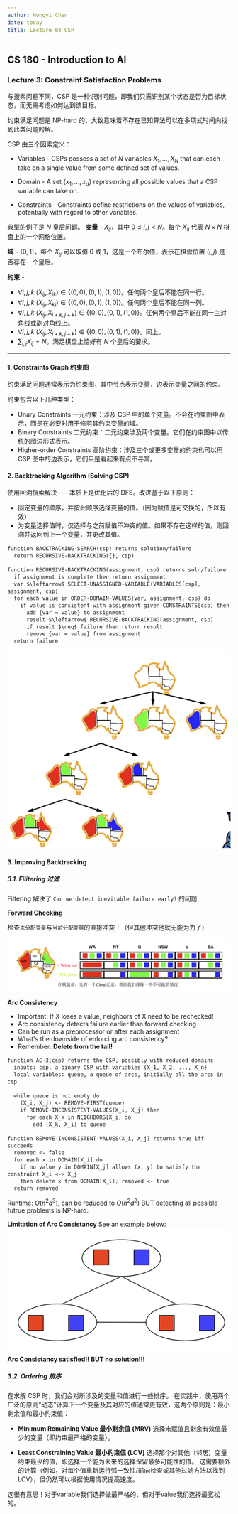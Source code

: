 ```yaml
---
author: Hongyi Chen
date: today
title: Lecture 03 CSP
---
```


## CS 180 - Introduction to AI

### Lecture 3: Constraint Satisfaction Problems

与搜索问题不同，CSP 是一种识别问题，即我们只需识别某个状态是否为目标状态，而无需考虑如何达到该目标。

约束满足问题是 NP-hard 的，大致意味着不存在已知算法可以在多项式时间内找到此类问题的解。

CSP 由三个因素定义：
* Variables - CSPs possess a set of $N$ variables $X_1, \ldots, X_N$ that can each take on a single value from some defined set of values.

* Domain - A set $\{x_1, \ldots, x_d\}$ representing all possible values that a CSP variable can take on.

* Constraints - Constraints define restrictions on the values of variables, potentially with regard to other variables.

典型的例子是 $N$ 皇后问题。
**变量** - $X_{ij}$，其中 $0 \leq i,j < N$。每个 $X_{ij}$ 代表 $N \times N$ 棋盘上的一个网格位置。

**域** - $\{0, 1\}$。每个 $X_{ij}$ 可以取值 0 或 1，这是一个布尔值，表示在棋盘位置 $(i, j)$ 是否存在一个皇后。

**约束** -
* $\forall i, j, k \ (X_{ij}, X_{ik}) \in \{(0,0), (0,1), (1,0)\}$。任何两个皇后不能在同一行。
* $\forall i, j, k \ (X_{ij}, X_{kj}) \in \{(0,0), (0,1), (1,0)\}$。任何两个皇后不能在同一列。
* $\forall i, j, k \ (X_{ij}, X_{i+k, j+k}) \in \{(0,0), (0,1), (1,0)\}$。任何两个皇后不能在同一主对角线或副对角线上。
* $\forall i, j, k \ (X_{ij}, X_{i+k, j-k}) \in \{(0,0), (0,1), (1,0)\}$。同上。
* $\sum_{i,j} X_{ij} = N$。满足棋盘上恰好有 $N$ 个皇后的要求。



---

#### 1. Constraints Graph 约束图

约束满足问题通常表示为约束图，其中节点表示变量，边表示变量之间的约束。

约束包含以下几种类型：
- Unary Constraints 一元约束：涉及 CSP 中的单个变量。不会在约束图中表示，而是在必要时用于修剪其约束变量的域。
- Binary Constraints 二元约束：二元约束涉及两个变量。它们在约束图中以传统的图边形式表示。
- Higher-order Constraints 高阶约束：涉及三个或更多变量的约束也可以用 CSP 图中的边表示，它们只是看起来有点不寻常。

#### 2. Backtracking Algorithm (Solving CSP)

使用回溯搜索解决——本质上是优化后的 DFS。改进基于以下原则：
- 固定变量的顺序，并按此顺序选择变量的值。（因为赋值是可交换的，所以有效）
- 为变量选择值时，仅选择与之前赋值不冲突的值。如果不存在这样的值，则回溯并返回到上一个变量，并更改其值。

```
function BACKTRACKING-SEARCH(csp) returns solution/failure
  return RECURSIVE-BACKTRACKING({}, csp)

function RECURSIVE-BACKTRACKING(assignment, csp) returns soln/failure
  if assignment is complete then return assignment
  var $\leftarrow$ SELECT-UNASSIGNED-VARIABLE(VARIABLES[csp], assignment, csp)
  for each value in ORDER-DOMAIN-VALUES(var, assignment, csp) do
    if value is consistent with assignment given CONSTRAINTS[csp] then
      add {var = value} to assignment
      result $\leftarrow$ RECURSIVE-BACKTRACKING(assignment, csp)
      if result $\neq$ failure then return result
      remove {var = value} from assignment
  return failure
```

![Backtracking example](./media/Backtracking.png)

#### 3. Improving Backtracking

##### 3.1. Filitering 过滤

Filtering 解决了 `Can we detect inevitable failure early?` 的问题

**Forward Checking**

检查`未分配变量`与`当前分配变量`的直接冲突！（但其他冲突他就无能为力了）

![Filtering](./media/Filtering.png)

**Arc Consistency**

* Important: If X loses a value, neighbors of X need to be rechecked!
* Arc consistency detects failure earlier than forward checking
* Can be run as a preprocessor or after each assignment
* What's the downside of enforcing arc consistency?
* Remember: **Delete from the tail!**

```
function AC-3(csp) returns the CSP, possibly with reduced domains
  inputs: csp, a binary CSP with variables {X_1, X_2, ..., X_n}
  local variables: queue, a queue of arcs, initially all the arcs in csp

  while queue is not empty do
    (X_i, X_j) <- REMOVE-FIRST(queue)
    if REMOVE-INCONSISTENT-VALUES(X_i, X_j) then
      for each X_k in NEIGHBORS[X_i] do
        add (X_k, X_i) to queue

function REMOVE-INCONSISTENT-VALUES(X_i, X_j) returns true iff succeeds
  removed <- false
  for each x in DOMAIN[X_i] do
    if no value y in DOMAIN[X_j] allows (x, y) to satisfy the constraint X_i <-> X_j
    then delete x from DOMAIN[X_i]; removed <- true
  return removed
```
Runtime: $O(n^2d^3)$, can be reduced to $O(n^2d^2)$
BUT detecting all possible futrue problems is NP-hard.

**Limitation of Arc Consistancy**
See an example below:
![limitation of arc consistance](./media/limitation_of_arc_consistency.png)
**Arc Consistancy satisfied!! BUT no solution!!!**

##### 3.2. Ordering 排序
在求解 CSP 时，我们会对所涉及的变量和值进行一些排序。
在实践中，使用两个广泛的原则“动态”计算下一个变量及其对应的值通常更有效，这两个原则是：最小剩余值和最小约束值：
- **Minimum Remaining Value 最小剩余值 (MRV)**
  选择未赋值且剩余有效值最少的变量（即约束最严格的变量）。

- **Least Constraining Value 最小约束值 (LCV)**
  选择那个对其他（邻居）变量约束最少的值，即选择一个能为未来的选择保留最多可能性的值。
  这需要额外的计算（例如，对每个值重新运行弧一致性/前向检查或其他过滤方法以找到 LCV），但仍然可以根据使用情况提高速度。

这很有意思！对于variable我们选择做最严格的，但对于value我们选择最宽松的。
